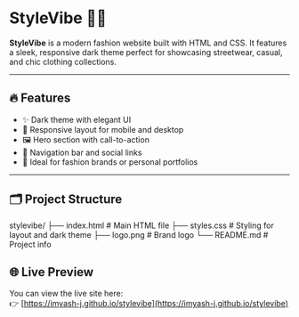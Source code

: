 # StyleVibe 👗✨

**StyleVibe** is a modern fashion website built with HTML and CSS. It features a sleek, responsive dark theme perfect for showcasing streetwear, casual, and chic clothing collections.



---

## 🔥 Features

- ✨ Dark theme with elegant UI
- 📱 Responsive layout for mobile and desktop
- 🖼️ Hero section with call-to-action
- 🔗 Navigation bar and social links
- 🧢 Ideal for fashion brands or personal portfolios

---

## 🗂️ Project Structure
stylevibe/
├── index.html # Main HTML file
├── styles.css # Styling for layout and dark theme
├── logo.png # Brand logo
└── README.md # Project info

## 🌐 Live Preview

You can view the live site here:  
👉 [https://imyash-j.github.io/stylevibe](https://imyash-j.github.io/stylevibe)

